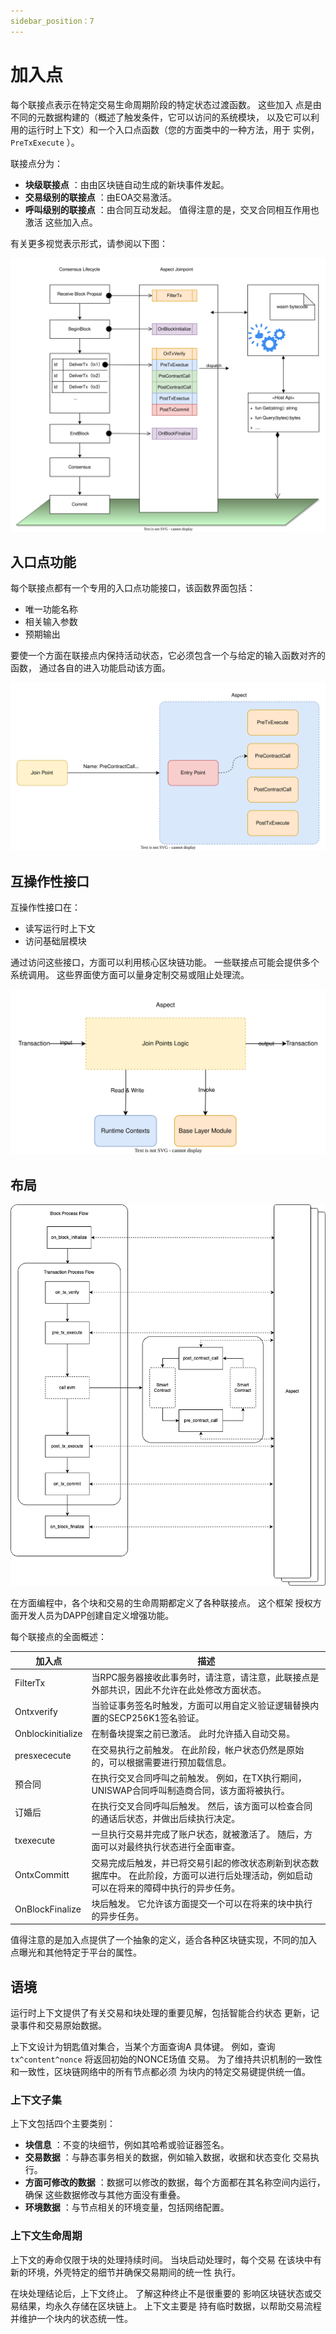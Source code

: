 ```yaml
---
sidebar_position：7
---
```


# 加入点

每个联接点表示在特定交易生命周期阶段的特定状态过渡函数。 这些加入
点是由不同的元数据构建的（概述了触发条件，它可以访问的系统模块，
以及它可以利用的运行时上下文）和一个入口点函数（您的方面类中的一种方法，用于
实例，`PreTxExecute` ）。

联接点分为：

- **块级联接点** ：由由区块链自动生成的新块事件发起。
- **交易级别的联接点** ：由EOA交易激活。
- **呼叫级别的联接点** ：由合同互动发起。 值得注意的是，交叉合同相互作用也激活
这些加入点。

有关更多视觉表示形式，请参阅以下图：

 ![加入点](./join-points.svg) 

## 入口点功能

每个联接点都有一个专用的入口点功能接口，该函数界面包括：

- 唯一功能名称
- 相关输入参数
- 预期输出

要使一个方面在联接点内保持活动状态，它必须包含一个与给定的输入函数对齐的函数，
通过各自的进入功能启动该方面。

 ![入口点](entry-point.svg) 

## 互操作性接口

互操作性接口在：

- 读写运行时上下文
- 访问基础层模块

通过访问这些接口，方面可以利用核心区块链功能。 一些联接点可能会提供多个
系统调用。 这些界面使方面可以量身定制交易或阻止处理流。

 ![互操作性接口](inter-interfaces.svg) 

## 布局

 ![布局](./layout.png) 

在方面编程中，各个块和交易的生命周期都定义了各种联接点。 这个框架
授权方面开发人员为DAPP创建自定义增强功能。

每个联接点的全面概述：

|加入点|描述|
|-------------------|---------------------------------------------------------------------------------------------------------------------------------------------------------------------------------------------------------------------------------------------------------------------------------------------------------|
|FilterTx|当RPC服务器接收此事务时，请注意，请注意，此联接点是外部共识，因此不允许在此处修改方面状态。|
|Ontxverify|当验证事务签名时触发，方面可以用自定义验证逻辑替换内置的SECP256K1签名验证。|
|Onblockinitialize|在制备块提案之前已激活。 此时允许插入自动交易。|
|presxececute|在交易执行之前触发。 在此阶段，帐户状态仍然是原始的，可以根据需要进行预加载信息。|
|预合同|在执行交叉合同呼叫之前触发。 例如，在TX执行期间，UNISWAP合同呼叫制造商合同，该方面将被执行。|
|订婚后|在执行交叉合同呼叫后触发。 然后，该方面可以检查合同的通话后状态，并做出后续执行决定。|
|txexecute|一旦执行交易并完成了账户状态，就被激活了。 随后，方面可以对最终执行状态进行全面审查。|
|OntxCommitt|交易完成后触发，并已将交易引起的修改状态刷新到状态数据库中。 在此阶段，方面可以进行后处理活动，例如启动可以在将来的障碍中执行的异步任务。|
|OnBlockFinalize|块后触发。 它允许该方面提交一个可以在将来的块中执行的异步任务。|

值得注意的是加入点提供了一个抽象的定义，适合各种区块链实现，不同的加入
点曝光和其他特定于平台的属性。

## 语境

运行时上下文提供了有关交易和块处理的重要见解，包括智能合约状态
更新，记录事件和交易原始数据。

上下文设计为钥匙值对集合，当某个方面查询A
具体键。 例如，查询 `tx^content^nonce` 将返回初始的NONCE场值
交易。 为了维持共识机制的一致性和一致性，区块链网络中的所有节点都必须
为块内的特定交易键提供统一值。

### 上下文子集

上下文包括四个主要类别：

- **块信息** ：不变的块细节，例如其哈希或验证器签名。
- **交易数据** ：与静态事务相关的数据，例如输入数据，收据和状态变化
交易执行。
- **方面可修改的数据** ：数据可以修改的数据，每个方面都在其名称空间内运行，确保
这些数据修改与其他方面没有重叠。
- **环境数据** ：与节点相关的环境变量，包括网络配置。

### 上下文生命周期

上下文的寿命仅限于块的处理持续时间。 当块启动处理时，每个交易
在该块中有新的环境，外壳特定的细节并确保交易期间的统一性
执行。

在块处理结论后，上下文终止。 了解这种终止不是很重要的
影响区块链状态或交易结果，均永久存储在区块链上。 上下文主要是
持有临时数据，以帮助交易流程并维护一个块内的状态统一性。